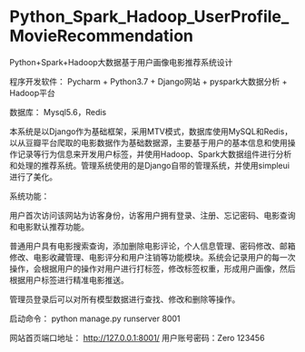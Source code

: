 # Python_Spark_Hadoop_UserProfile_MovieRecommendation
Python+Spark+Hadoop大数据基于用户画像电影推荐系统设计

程序开发软件： Pycharm + Python3.7 + Django网站 + pyspark大数据分析 + Hadoop平台

数据库： Mysql5.6，Redis

  本系统是以Django作为基础框架，采用MTV模式，数据库使用MySQL和Redis，以从豆瓣平台爬取的电影数据作为基础数据源，主要基于用户的基本信息和使用操作记录等行为信息来开发用户标签，并使用Hadoop、Spark大数据组件进行分析和处理的推荐系统。管理系统使用的是Django自带的管理系统，并使用simpleui进行了美化。

系统功能：

  用户首次访问该网站为访客身份，访客用户拥有登录、注册、忘记密码、电影查询和电影默认推荐功能。
  
  普通用户具有电影搜索查询，添加删除电影评论，个人信息管理、密码修改、邮箱修改、电影收藏管理、电影评分和用户注销等功能模块。系统会记录用户的每一次操作，会根据用户的操作对用户进行打标签，修改标签权重，形成用户画像，然后根据用户标签进行精准电影推送。
  
  管理员登录后可以对所有模型数据进行查找、修改和删除等操作。

启动命令： python manage.py runserver 8001

网站首页端口地址： http://127.0.0.1:8001/ 用户账号密码：Zero 123456
